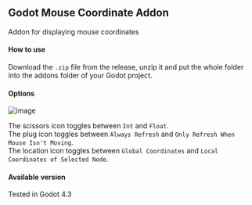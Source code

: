 ## Godot Mouse Coordinate Addon

Addon for displaying mouse coordinates

 #### How to use 

Download the `.zip` file from the release, unzip it and put the whole folder into the addons folder of your Godot project. 

#### Options 
![image](https://github.com/user-attachments/assets/6e2d14fe-f235-4e27-8319-a2f9fcfe252e)

The scissors icon toggles between `Int` and `Float`. <br/>
The plug icon toggles between `Always Refresh` and `Only Refresh When Mouse Isn't Moving`. <br/>
The location icon toggles between `Global Coordinates` and `Local Coordinates of Selected Node`. <br/>

#### Available version
Tested in Godot 4.3
